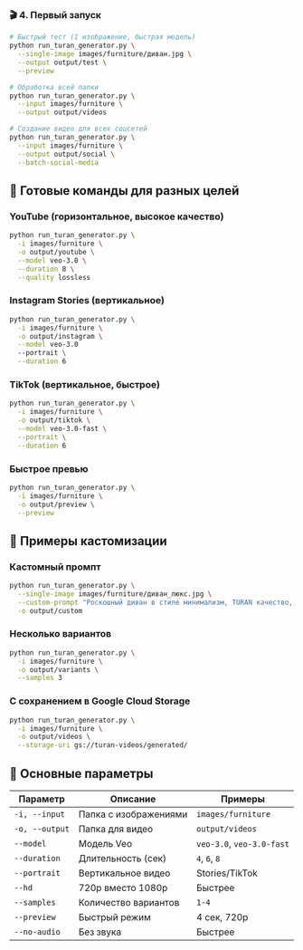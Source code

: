 ### 🎬 4. Первый запуск

```bash
# Быстрый тест (1 изображение, быстрая модель)
python run_turan_generator.py \
  --single-image images/furniture/диван.jpg \
  --output output/test \
  --preview

# Обработка всей папки
python run_turan_generator.py \
  --input images/furniture \
  --output output/videos

# Создание видео для всех соцсетей
python run_turan_generator.py \
  --input images/furniture \
  --output output/social \
  --batch-social-media
```

## 📱 Готовые команды для разных целей

### YouTube (горизонтальное, высокое качество)

```bash
python run_turan_generator.py \
  -i images/furniture \
  -o output/youtube \
  --model veo-3.0 \
  --duration 8 \
  --quality lossless
```

### Instagram Stories (вертикальное)

```bash
python run_turan_generator.py \
  -i images/furniture \
  -o output/instagram \
  --model veo-3.0
  --portrait \
  --duration 6
```

### TikTok (вертикальное, быстрое)

```bash
python run_turan_generator.py \
  -i images/furniture \
  -o output/tiktok \
  --model veo-3.0-fast \
  --portrait \
  --duration 6
```

### Быстрое превью

```bash
python run_turan_generator.py \
  -i images/furniture \
  -o output/preview \
  --preview
```

## 🎯 Примеры кастомизации

### Кастомный промпт

```bash
python run_turan_generator.py \
  --single-image images/furniture/диван_люкс.jpg \
  --custom-prompt "Роскошный диван в стиле минимализм, TURAN качество, мягкое освещение" \
  -o output/custom
```

### Несколько вариантов

```bash
python run_turan_generator.py \
  -i images/furniture \
  -o output/variants \
  --samples 3
```

### С сохранением в Google Cloud Storage

```bash
python run_turan_generator.py \
  -i images/furniture \
  -o output/videos \
  --storage-uri gs://turan-videos/generated/
```

## 🔧 Основные параметры

| Параметр       | Описание              | Примеры                   |
| -------------- | --------------------- | ------------------------- |
| `-i, --input`  | Папка с изображениями | `images/furniture`        |
| `-o, --output` | Папка для видео       | `output/videos`           |
| `--model`      | Модель Veo            | `veo-3.0`, `veo-3.0-fast` |
| `--duration`   | Длительность (сек)    | `4`, `6`, `8`             |
| `--portrait`   | Вертикальное видео    | Stories/TikTok            |
| `--hd`         | 720p вместо 1080p     | Быстрее                   |
| `--samples`    | Количество вариантов  | `1-4`                     |
| `--preview`    | Быстрый режим         | 4 сек, 720p               |
| `--no-audio`   | Без звука             | Быстрее                   |